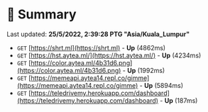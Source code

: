 # 📖 Summary
Last updated: **25/5/2022, 2:39:28 PTG "Asia/Kuala_Lumpur"**

- `GET` [https://shrt.ml](https://shrt.ml) - **Up** (4862ms)
- `GET` [https://hst.aytea.ml/](https://hst.aytea.ml/) - **Up** (4234ms)
- `GET` [https://color.aytea.ml/4b31d6.png](https://color.aytea.ml/4b31d6.png) - **Up** (1992ms)
- `GET` [https://memeapi.aytea14.repl.co/gimme](https://memeapi.aytea14.repl.co/gimme) - **Up** (5894ms)
- `GET` [https://teledrivemy.herokuapp.com/dashboard](https://teledrivemy.herokuapp.com/dashboard) - **Up** (187ms)
